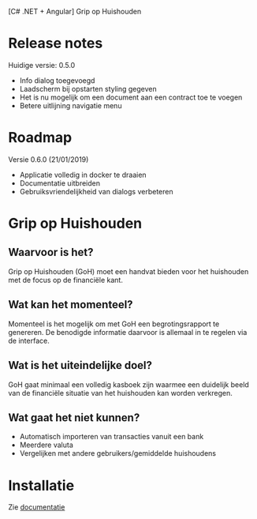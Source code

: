 [C# .NET + Angular] Grip op Huishouden

# Release notes
Huidige versie: 0.5.0
- Info dialog toegevoegd
- Laadscherm bij opstarten styling gegeven
- Het is nu mogelijk om een document aan een contract toe te voegen
- Betere uitlijning navigatie menu

# Roadmap
Versie 0.6.0 (21/01/2019)
- Applicatie volledig in docker te draaien
- Documentatie uitbreiden
- Gebruiksvriendelijkheid van dialogs verbeteren

# Grip op Huishouden
## Waarvoor is het?
Grip op Huishouden (GoH) moet een handvat bieden voor het huishouden met de focus op de financiële kant.

## Wat kan het momenteel?
Momenteel is het mogelijk om met GoH een begrotingsrapport te genereren. De benodigde informatie daarvoor is allemaal in te regelen via de interface.

## Wat is het uiteindelijke doel?
GoH gaat minimaal een volledig kasboek zijn waarmee een duidelijk beeld van de financiële situatie van het huishouden kan worden verkregen.

## Wat gaat het niet kunnen?
- Automatisch importeren van transacties vanuit een bank
- Meerdere valuta
- Vergelijken met andere gebruikers/gemiddelde huishoudens

# Installatie
Zie [documentatie](https://grip-op-huishouden.readthedocs.io/nl/develop/installatie/benodigdheden.html)



